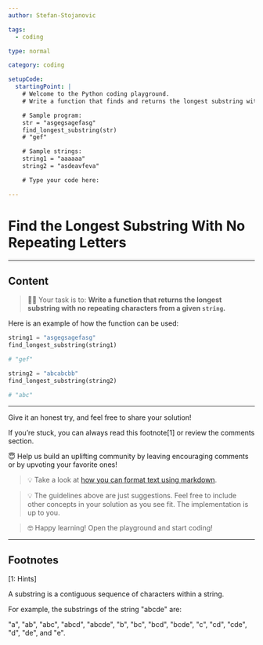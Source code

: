 ```yaml
---
author: Stefan-Stojanovic

tags:
  - coding

type: normal

category: coding

setupCode:
  startingPoint: |
    # Welcome to the Python coding playground.
    # Write a function that finds and returns the longest substring with no repeating characters from a given string.

    # Sample program:
    str = "asgegsagefasg"
    find_longest_substring(str)
    # "gef"

    # Sample strings:
    string1 = "aaaaaa"
    string2 = "asdeavfeva"

    # Type your code here:

---
```


# Find the Longest Substring With No Repeating Letters

---

## Content

> 👩‍💻 Your task is to: **Write a function that returns the longest substring with no repeating characters from a given `string`.**

Here is an example of how the function can be used:

```python
string1 = "asgegsagefasg"
find_longest_substring(string1)

# "gef"

string2 = "abcabcbb"
find_longest_substring(string2)

# "abc"
```

---

Give it an honest try, and feel free to share your solution!

If you’re stuck, you can always read this footnote[1] or review the comments section.

😇 Help us build an uplifting community by leaving encouraging comments or by upvoting your favorite ones!

> 💡 Take a look at [how you can format text using markdown](https://www.enki.com/glossary/general/markdown-formatting).

> 💡 The guidelines above are just suggestions. Feel free to include other concepts in your solution as you see fit. The implementation is up to you.

> 🤓 Happy learning! Open the playground and start coding!


---

## Footnotes

[1: Hints]

A substring is a contiguous sequence of characters within a string. 

For example, the substrings of the string "abcde" are:

"a", "ab", "abc", "abcd", "abcde", "b", "bc", "bcd", "bcde", "c", "cd", "cde", "d", "de", and "e".

